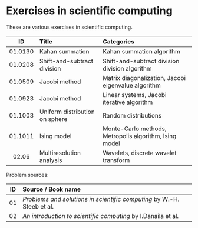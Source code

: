 # Exercises in scientific computing

These are various exercises in scientific computing.

| ID     	| Title 							| Categories  			  										|
|:---------:|:----------------------------------|:--------------------------------------------------------------|
| 01.0130	| Kahan summation					| Kahan summation algorithm										|
| 01.0208	| Shift-and-subtract division		| Shift-and-subtract division division algorithm				|
| 01.0509	| Jacobi method						| Matrix diagonalization, Jacobi eigenvalue algorithm			|
| 01.0923	| Jacobi method						| Linear systems, Jacobi iterative algorithm					|
| 01.1003	| Uniform distribution on sphere	| Random distributions											|
| 01.1011	| Ising model						| Monte-Carlo methods, Metropolis algorithm, Ising model		|
| 02.06		| Multiresolution analysis			| Wavelets, discrete wavelet transform							|

Problem sources:

| ID     	| Source / Book name 															|
|:---------:|:------------------------------------------------------------------------------|
| 01		| *Problems and solutions in scientific computing* by W.-H. Steeb et al.		|
| 02		| *An introduction to scientific computing* by I.Danaila et al.					|

